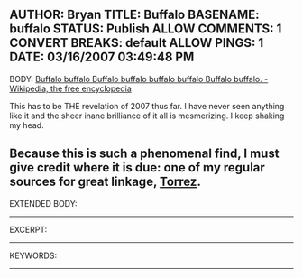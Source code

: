 AUTHOR: Bryan
TITLE: Buffalo
BASENAME: buffalo
STATUS: Publish
ALLOW COMMENTS: 1
CONVERT BREAKS: __default__
ALLOW PINGS: 1
DATE: 03/16/2007 03:49:48 PM
-----
BODY:
<a title="Buffalo buffalo Buffalo buffalo buffalo buffalo Buffalo buffalo. - Wikipedia, the free encyclopedia" href="http://en.wikipedia.org/wiki/Buffalo_buffalo_buffalo_buffalo_buffalo_buffalo_buffalo">Buffalo buffalo Buffalo buffalo buffalo buffalo Buffalo buffalo. - Wikipedia, the free encyclopedia</a>

This has to be THE revelation of 2007 thus far. I have never seen anything like it and the sheer inane brilliance of it all is mesmerizing. I keep shaking my head. 

Because this is such a phenomenal find, I must give credit where it is due: one of my regular sources for great linkage, <a href="http://notes.torrez.org/2007/03/links_for_20070_3.html">Torrez</a>.
-----
EXTENDED BODY:

-----
EXCERPT:

-----
KEYWORDS:

-----


